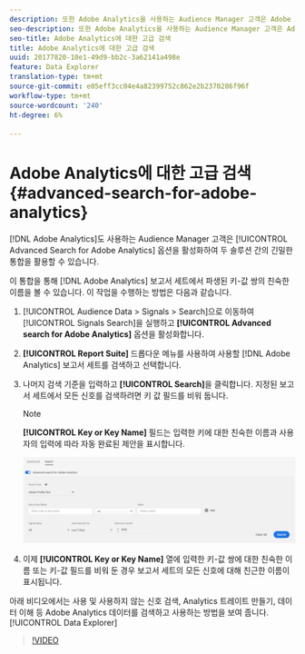 ```yaml
---
description: 또한 Adobe Analytics을 사용하는 Audience Manager 고객은 Adobe Analytics 고급 검색 옵션을 활성화하여 두 솔루션 간의 긴밀한 통합을 활용할 수 있습니다.
seo-description: 또한 Adobe Analytics을 사용하는 Audience Manager 고객은 Adobe Analytics 고급 검색 옵션을 활성화하여 두 솔루션 간의 긴밀한 통합을 활용할 수 있습니다.
seo-title: Adobe Analytics에 대한 고급 검색
title: Adobe Analytics에 대한 고급 검색
uuid: 20177820-10e1-49d9-bb2c-3a62141a498e
feature: Data Explorer
translation-type: tm+mt
source-git-commit: e05eff3cc04e4a82399752c862e2b2370286f96f
workflow-type: tm+mt
source-wordcount: '240'
ht-degree: 6%

---
```



# Adobe Analytics에 대한 고급 검색 {#advanced-search-for-adobe-analytics}

[!DNL Adobe Analytics]도 사용하는 Audience Manager 고객은 [!UICONTROL Advanced Search for Adobe Analytics] 옵션을 활성화하여 두 솔루션 간의 긴밀한 통합을 활용할 수 있습니다.

이 통합을 통해 [!DNL Adobe Analytics] 보고서 세트에서 파생된 키-값 쌍의 친숙한 이름을 볼 수 있습니다. 이 작업을 수행하는 방법은 다음과 같습니다.

1. [!UICONTROL Audience Data > Signals > Search]으로 이동하여 [!UICONTROL Signals Search]을 실행하고 **[!UICONTROL Advanced search for Adobe Analytics]** 옵션을 활성화합니다.
1. **[!UICONTROL Report Suite]** 드롭다운 메뉴를 사용하여 사용할 [!DNL Adobe Analytics] 보고서 세트를 검색하고 선택합니다.
1. 나머지 검색 기준을 입력하고 **[!UICONTROL Search]**&#x200B;을 클릭합니다. 지정된 보고서 세트에서 모든 신호를 검색하려면 키 값 필드를 비워 둡니다.
   >[!NOTE]
   >
   >**[!UICONTROL Key or Key Name]** 필드는 입력한 키에 대한 친숙한 이름과 사용자의 입력에 따라 자동 완료된 제안을 표시합니다.

   ![](assets/signals-search-analytics.png)
1. 이제 **[!UICONTROL Key or Key Name]** 열에 입력한 키-값 쌍에 대한 친숙한 이름 또는 키-값 필드를 비워 둔 경우 보고서 세트의 모든 신호에 대해 친근한 이름이 표시됩니다.

아래 비디오에서는 사용 및 사용하지 않는 신호 검색, Analytics 트레이트 만들기, 데이터 이해 등 Adobe Analytics 데이터를 검색하고 사용하는 방법을 보여 줍니다.[!UICONTROL Data Explorer]

>[!VIDEO](https://video.tv.adobe.com/v/25150)
